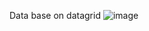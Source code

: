 Data base on datagrid
![image](https://user-images.githubusercontent.com/80273530/206936158-7d8c499a-804a-44d9-bd39-a3baadc2d9bf.png)

